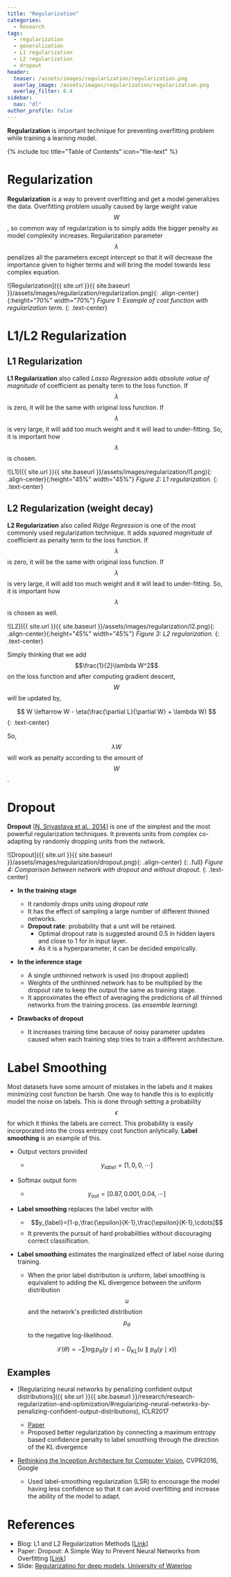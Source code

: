 ```yaml
---
title: "Regularization"
categories:
  - Research
tags:
  - regularization
  - generalization
  - L1 regularization
  - L2 regularization
  - dropout
header:
  teaser: /assets/images/regularization/regularization.png
  overlay_image: /assets/images/regularization/regularization.png
  overlay_filter: 0.4
sidebar:
  nav: "dl"
author_profile: false
---
```


**Regularization** is important technique for preventing overfitting problem while training a learning model.

{% include toc title="Table of Contents" icon="file-text" %}

# Regularization
**Regularization** is a way to prevent overfitting and get a model generalizes the data.
Overfitting problem usually caused by large weight value $$W$$, so common way of regularization is to simply adds the bigger penalty as model complexity increases.
Regularization parameter $$\lambda$$ penalizes all the parameters except intercept so that it will decrease the importance given to higher terms and will bring the model towards less complex equation. 

![Regularization]({{ site.url }}{{ site.baseurl }}/assets/images/regularization/regularization.png){: .align-center}{:height="70%" width="70%"} 
*Figure 1: Example of cost function with regularization term.*
{: .text-center}

# L1/L2 Regularization
## L1 Regularization
**L1 Regularization** also called *Lasso Regression* adds *absolute value of magnitude* of coefficient as penalty term to the loss function.
If $$\lambda$$ is zero, it will be the same with original loss function.
If $$\lambda$$ is very large, it will add too much weight and it will lead to under-fitting.
So, it is important how $$\lambda$$ is chosen.

![L1]({{ site.url }}{{ site.baseurl }}/assets/images/regularization/l1.png){: .align-center}{:height="45%" width="45%"} 
*Figure 2: L1 regularization.*
{: .text-center}

## L2 Regularization (weight decay)
**L2 Regularization** also called *Ridge Regression* is one of the most commonly used regularization technique. 
It adds *squared magnitude* of coefficient as penalty term to the loss function.
If $$\lambda$$ is zero, it will be the same with original loss function.
If $$\lambda$$ is very large, it will add too much weight and it will lead to under-fitting.
So, it is important how $$\lambda$$ is chosen as well.

![L2]({{ site.url }}{{ site.baseurl }}/assets/images/regularization/l2.png){: .align-center}{:height="45%" width="45%"}
*Figure 3: L2 regularization.*
{: .text-center}

Simply thinking that we add $$\frac{1}{2}\lambda W^2$$ on the loss function and after computing gradient descent, $$W$$ will be updated by,

$$
W \leftarrow W - \eta(\frac{\partial L}{\partial W} + \lambda W)
$${: .text-center} 

So, $$\lambda W$$ will work as penalty according to the amount of $$W$$.  

# Dropout
**Dropout** [[N. Srivastava et al., 2014](https://www.cs.toronto.edu/~hinton/absps/JMLRdropout.pdf)] is one of the simplest and the most powerful regularization techniques.
It prevents units from complex co-adapting by randomly dropping units from the network.

![Dropout]({{ site.url }}{{ site.baseurl }}/assets/images/regularization/dropout.png){: .align-center}
{: .full}
*Figure 4: Comparison between network with dropout and without dropout.*
{: .text-center}

- **In the training stage**
  - It randomly drops units using *dropout rate*
  - It has the effect of sampling a large number of different thinned networks.
  - **Dropout rate**: probability that a unit will be retained.
    - Optimal dropout rate is suggested around 0.5 in hidden layers and close to 1 for in input layer.   
    - As it is a hyperparameter, it can be decided empirically. 
    
- **In the inference stage**
  - A single unthinned network is used (no dropout applied)
  - Weights of the unthinned network has to be multiplied by the dropout rate to keep the output the same as training stage.
  - It approximates the effect of averaging the predictions of all thinned networks from the training process. (as *ensemble learning*)
  
- **Drawbacks of dropout**
  - It increases training time because of noisy parameter updates caused when each training step tries to train a different architecture.

# Label Smoothing
Most datasets have some amount of mistakes in the labels and it makes minimizing cost function be harsh.
One way to handle this is to explicitly model the noise on labels.
This is done through setting a probability $$\epsilon$$ for which it thinks the labels are correct.
This probability is easily incorporated into the cross entropy cost function anlytically.
**Label smoothing** is an example of this.

- Output vectors provided
  - $$y_{label} = [1,0,0, \cdots]$$

- Softmax output form
  - $$y_{out}=[0.87,0.001,0.04,\cdots]$$

- **Label smoothing** replaces the label vector with
  - $$y_{label}=[1-p,\frac{\epsilon}{K-1},\frac{\epsilon}{K-1},\cdots]$$
  - It prevents the pursuit of hard probabilities without discouraging correct classification.

- **Label smoothing** estimates the marginalized effect of label noise during training.
  - When the prior label distribution is uniform, label smoothing is equivalent to adding the KL divergence between the uniform distribution $$u$$ and the network's predicted distribution $$p_\theta$$ to the negative log-likelihood.

$$
\mathcal{L}(\theta)=-\sum \log p_\theta (y\mid x)-D_{KL}(u \parallel p_\theta(y \mid x))
$$

## Examples

- [Regularizing neural networks by penalizing confident output distributions]({{ site.url }}{{ site.baseurl }}/research/research-regularization-and-optimization/#regularizing-neural-networks-by-penalizing-confident-output-distributions), ICLR2017
  - [Paper](https://arxiv.org/pdf/1701.06548.pdf)
  - Proposed better regularization by connecting a maximum entropy based confidence penalty to label smoothing through the direction of the KL divergence

- [Rethinking the Inception Architecture for Computer Vision](https://www.robots.ox.ac.uk/~vgg/rg/papers/reinception.pdf), CVPR2016, Google
  - Used label-smoothing regularization (LSR) to encourage the model having less confidence so that it can avoid overfitting and increase the ability of the model to adapt.

# References
- Blog: L1 and L2 Regularization Methods [[Link](https://towardsdatascience.com/l1-and-l2-regularization-methods-ce25e7fc831c)]
- Paper: Dropout: A Simple Way to Prevent Neural Networks from Overfitting [[Link](https://www.cs.toronto.edu/~hinton/absps/JMLRdropout.pdf)]
- Slide: [Regularizatino for deep models, University of Waterloo](http://wavelab.uwaterloo.ca/wp-content/uploads/2017/04/Lecture_3.pdf)